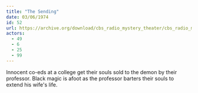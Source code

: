 ```yaml
---
title: "The Sending"
date: 03/06/1974
id: 52
url: https://archive.org/download/cbs_radio_mystery_theater/cbs_radio_mystery_theater-0051-0100.zip/cbs_radio_mystery_theater-0051-0100%2Fcbsrmt_0052_the_sending.mp3
actors:
  - 49
  - 6
  - 25
  - 99
---
```

Innocent co-eds at a college get their souls sold to the demon by their professor. Black magic is afoot as the professor barters their souls to extend his wife's life.